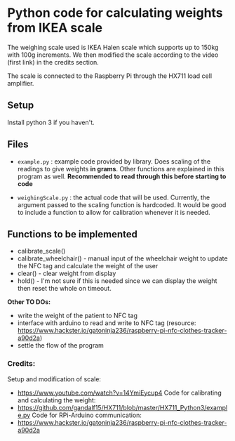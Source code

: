 # Python code for calculating weights from IKEA scale

The weighing scale used is IKEA Halen scale which supports up to 150kg with 100g increments. We then modified the scale according to the video (first link) in the credits section.

The scale is connected to the Raspberry Pi through the HX711 load cell amplifier.

## Setup

Install python 3 if you haven't.

## Files
- `example.py` : example code provided by library. Does scaling of the readings to give weights **in grams**. Other functions are explained in this program as well. **Recommended to read through this before starting to code**

- `weighingScale.py` : the actual code that will be used. Currently, the argument passed to the scaling function is hardcoded. It would be good to include a function to allow for calibration whenever it is needed.

## Functions to be implemented
- calibrate_scale()
- calibrate_wheelchair() - manual input of the wheelchair weight to update the NFC tag and calculate the weight of the user
- clear() - clear weight from display
- hold() - I'm not sure if this is needed since we can display the weight then reset the whole on timeout.

**Other TO DOs:**
- write the weight of the patient to NFC tag
- interface with arduino to read and write to NFC tag (resource: https://www.hackster.io/gatoninja236/raspberry-pi-nfc-clothes-tracker-a90d2a)
- settle the flow of the program

### Credits:
Setup and modification of scale:
- https://www.youtube.com/watch?v=14YmiEycup4
Code for calibrating and calculating the weight:
- https://github.com/gandalf15/HX711/blob/master/HX711_Python3/example.py
Code for RPi-Arduino communication:
- https://www.hackster.io/gatoninja236/raspberry-pi-nfc-clothes-tracker-a90d2a